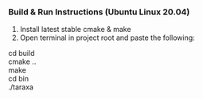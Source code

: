 ### Build & Run Instructions (Ubuntu Linux 20.04)
1. Install latest stable cmake & make
2. Open terminal in project root and paste the following:

cd build  
cmake ..  
make  
cd bin  
./taraxa  
